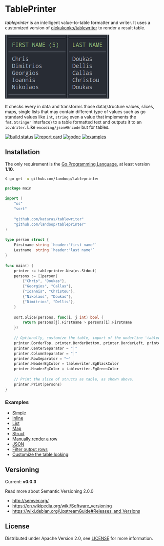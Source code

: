 # TablePrinter

_tableprinter_ is an intelligent value-to-table formatter and writer. It uses a customized version of [olekukonko/tablewriter](https://github.com/kataras/tablewriter) to render a result table.

![](color.png)

It checks every in data and transforms those data(structure values, slices, maps, single lists that may contain different type of values such as go standard values like `int`, `string` even a value that implements the `fmt.Stringer` interface) to a table formatted text and outputs it to an `io.Writer`. Like `encoding/json#Encode` but for tables.

[![build status](https://img.shields.io/travis/Landoop/tableprinter/master.svg?style=flat-square)](https://travis-ci.org/Landoop/tableprinter) [![report card](https://img.shields.io/badge/report%20card-a%2B-ff3333.svg?style=flat-square)](http://goreportcard.com/report/Landoop/tableprinter) [![godoc](https://img.shields.io/badge/godoc%20-reference-0077b3.svg?style=flat-square)](https://godoc.org/github.com/Landoop/tableprinter)
[![examples](https://img.shields.io/badge/learn%20by-examples-0c77e3.svg?style=flat-square)](https://github.com/Landoop/tableprinter/tree/master/_examples)

## Installation

The only requirement is the [Go Programming Language](https://golang.org/dl), at least version **1.10**.

```sh
$ go get -u github.com/landoop/tableprinter
```

```go
package main

import (
    "os"
    "sort"

    "github.com/kataras/tablewriter"
    "github.com/landoop/tableprinter"
)

type person struct {
    Firstname string `header:"first name"`
    Lastname  string `header:"last name"`
}

func main() {
    printer := tableprinter.New(os.Stdout)
    persons := []person{
        {"Chris", "Doukas"},
        {"Georgios", "Callas"},
        {"Ioannis", "Christou"},
        {"Nikolaos", "Doukas"},
        {"Dimitrios", "Dellis"},
    }

    sort.Slice(persons, func(i, j int) bool {
        return persons[j].Firstname > persons[i].Firstname
    })

    // Optionally, customize the table, import of the underline 'tablewriter' package is required for that.
    printer.BorderTop, printer.BorderBottom, printer.BorderLeft, printer.BorderRight = true, true, true, true
    printer.CenterSeparator = "│"
    printer.ColumnSeparator = "│"
    printer.RowSeparator = "─"
    printer.HeaderBgColor = tablewriter.BgBlackColor
    printer.HeaderFgColor = tablewriter.FgGreenColor

    // Print the slice of structs as table, as shown above.
    printer.Print(persons)
}
```

### Examples

* [Simple](/_examples/1_simple/main.go)
* [Inline](/_examples/2_inline/main.go)
* [List](/_examples/3_list/main.go)
* [Map](/_examples/4_map/main.go)
* [Struct](/_examples/5_struct/main.go)
* [Manually render a row](/_examples/6_custom_render_row/main.go)
* [JSON](/_examples/7_json_bytes/main.go)
* [Filter output rows](/_examples/8_filters/main.go)
* [Customize the table looking](/_examples/9_customize/main.go)

## Versioning

Current: **v0.0.3**

Read more about Semantic Versioning 2.0.0

- http://semver.org/
- https://en.wikipedia.org/wiki/Software_versioning
- https://wiki.debian.org/UpstreamGuide#Releases_and_Versions

## License

Distributed under Apache Version 2.0, see [LICENSE](LICENSE) for more information.

